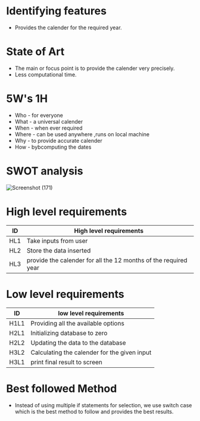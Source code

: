 # Identifying features
* Provides the calender for the required year.
# State of Art
* The main or focus point is to provide the calender very precisely.
* Less computational time.
# 5W's 1H
* Who - for everyone
* What - a universal calender
* When - when ever required
* Where - can be used anywhere ,runs on local machine
* Why - to provide accurate calender
* How - bybcomputing the dates
# SWOT analysis
![Screenshot (171)](https://user-images.githubusercontent.com/85895650/153571205-95f8778a-b3fb-41fc-8131-de9c8c4107e1.png)
# High level requirements
| ID  | High level requirements |
| ------------- | ------------- |
| HL1  |Take inputs from user|
| HL2  | Store the data inserted  |
| HL3  | provide the calender for all the 12 months of the required year |
# Low level requirements
| ID  | low level requirements |
| ------------- | ------------- |
| H1L1  |Providing all the available options|
| H2L1  | Initializing database to zero |
| H2L2|Updating the data to the database|
| H3L2|Calculating the calender for the given input|
| H3L1  | print final result to screen |

# Best followed Method
* Instead of using multiple if statements for selection, we use switch case which is the best method to follow and provides the best results.
